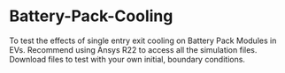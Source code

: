 # Battery-Pack-Cooling
To test the effects of single entry exit cooling on Battery Pack Modules in EVs. Recommend using Ansys R22 to access all the simulation files. 
Download files to test with your own initial, boundary conditions.
